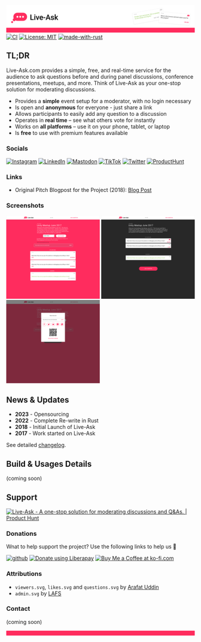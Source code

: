 ![liveask readme header](/assets/readme_header.png)
[![CI](https://github.com/liveask/liveask/actions/workflows/push.yml/badge.svg)](https://github.com/liveask/liveask/actions/workflows/push.yml)  [![License: MIT](https://img.shields.io/badge/License-MIT-yellow.svg)](https://opensource.org/licenses/MIT)  [![made-with-rust](https://img.shields.io/badge/Made%20with-Rust-1f425f.svg)](https://www.rust-lang.org/)


## TL;DR
Live-Ask.com provides a simple, free, and real-time service for the audience to ask questions before and during panel discussions, conference presentations, meetups, and more. Think of Live-Ask as your one-stop solution for moderating discussions.

* Provides a **simple** event setup for a moderator, with no login necessary
* Is open and **anonymous** for everyone - just share a link
* Allows participants to easily add any question to a discussion
* Operates in **real time** – see what others vote for instantly
* Works on **all platforms** – use it on your phone, tablet, or laptop
* Is **free** to use with premium features available

### Socials
[![Instagram](https://img.shields.io/badge/Instagram-%23E4405F.svg?style=for-the-badge&logo=Instagram&logoColor=white)](https://www.instagram.com/liveaskapp/?igshid=OGQ5ZDc2ODk2ZA%3D%3D&utm_source=qr)
[![LinkedIn](https://img.shields.io/badge/linkedin-%230077B5.svg?style=for-the-badge&logo=linkedin&logoColor=white)](https://www.linkedin.com/company/live-ask/)
[![Mastodon](https://img.shields.io/badge/-MASTODON-%232B90D9?style=for-the-badge&logo=mastodon&logoColor=white)](https://mastodon.social/@liveask)
[![TikTok](https://img.shields.io/badge/TikTok-%23000000.svg?style=for-the-badge&logo=TikTok&logoColor=white)](https://www.tiktok.com/@liveaskapp)
[![Twitter](https://img.shields.io/badge/Twitter-%231DA1F2.svg?style=for-the-badge&logo=Twitter&logoColor=white)](https://twitter.com/liveaskapp)
[![ProductHunt](https://img.shields.io/badge/Product%20Hunt-DA552F.svg?style=for-the-badge&logo=Product-Hunt&logoColor=white)](https://www.producthunt.com/products/live-ask)

### Links
* Original Pitch Blogpost for the Project (2018): [Blog Post](https://blog.extrawurst.org/general/webdev/2018/04/02/liveask.html)

### Screenshots
<img src="/assets/desktop_modview.png" height="222" width="250" > <img src="/assets/desktop_partview.png" height="222" width="250" > <img src="/assets/desktop_share.png" height="222" width="250" >

## News & Updates
* **2023** - Opensourcing
* **2022** - Complete Re-write in Rust
* **2018** - Initial Launch of Live-Ask
* **2017** - Work started on Live-Ask

See detailed [changelog](CHANGELOG.md).

## Build & Usages Details
(coming soon)

## Support

<a href="https://www.producthunt.com/products/live-ask/reviews?utm_source=badge-product_review&utm_medium=badge&utm_souce=badge-live&#0045;ask" target="_blank"><img src="https://api.producthunt.com/widgets/embed-image/v1/product_review.svg?product_id=392197&theme=neutral" alt="Live&#0045;Ask - A&#0032;one&#0045;stop&#0032;solution&#0032;for&#0032;moderating&#0032;discussions&#0032;and&#0032;Q&#0038;As&#0046; | Product Hunt" style="width: 250px; height: 54px;" width="250" height="54" /></a>

### Donations
Wnat to help support the project? Use the following links to help us 💪

[![github](https://img.shields.io/badge/-GitHub%20Sponsors-fafbfc?logo=GitHub%20Sponsors)](https://github.com/sponsors/extrawurst)
<a href="https://liberapay.com/extrawurst/donate"><img alt="Donate using Liberapay" src="https://liberapay.com/assets/widgets/donate.svg"></a>
<a href='https://ko-fi.com/B0B6GMW1T' target='_blank'><img height='36' style='border:0px;height:36px;' src='https://storage.ko-fi.com/cdn/kofi4.png?v=3' border='0' alt='Buy Me a Coffee at ko-fi.com' /></a>

### Attributions

* `viewers.svg`, `likes.svg` and `questions.svg` by [Arafat Uddin](https://thenounproject.com/shalfdesign/)
* `admin.svg` by [LAFS](https://thenounproject.com/LAFS/)

### Contact
(coming soon)


![liveask readme footer](/assets/readme_footer.png)
